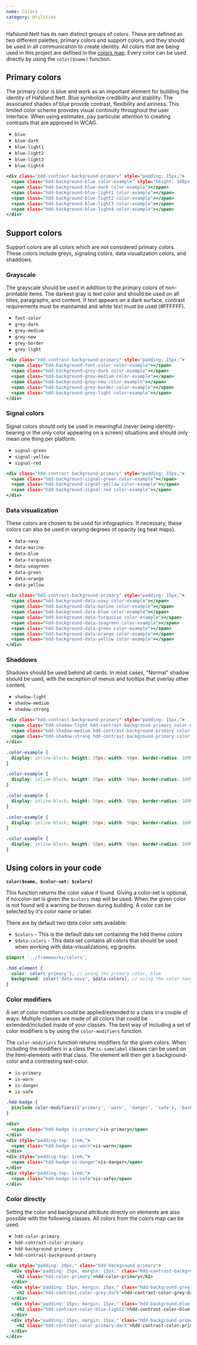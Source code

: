 ```yaml
---
name: Colors
category: Utilities
---
```


Hafslund Nett has its own distinct groups of colors. These are defined as two different palettes, primary colors and support colors, and they should be used in all communication to create identity. All colors that are being used in this project are defined in the [colors map](https://github.com/hafslundnett/hdd-style/blob/master/variables/colors.scss). Every color can be used directly by using the `color($name)` function.

## Primary colors
The primary color is blue and work as an important element for building the identity of Hafslund Nett. Blue symbolize credibility and stability. The associated shades of blue provide contrast, flexibility and airiness. This limited color scheme provides visual continuity throughout the user interface. When using estimates, pay particular attention to creating contrasts that are approved in WCAG. 

- `blue`
- `blue-dark`
- `blue-light1`
- `blue-light2`
- `blue-light3`
- `blue-light4`

```primary-colors.html
<div class="hdd-contrast-background-primary" style="padding: 15px;">
  <span class="hdd-background-blue color-example" style="height: 100px; width: 100px;"></span>
  <span class="hdd-background-blue-dark color-example"></span>
  <span class="hdd-background-blue-light1 color-example"></span>
  <span class="hdd-background-blue-light2 color-example"></span>
  <span class="hdd-background-blue-light3 color-example"></span>
  <span class="hdd-background-blue-light4 color-example"></span>
</div>
```

## Support colors
Support colors are all colors which are not considered primary colors. These colors include greys, signaling colors, data visualization colors, and shaddows.

### Grayscale
The grayscale should be used in addition to the primary colors of non-printable items. The darkest gray is text color and should be used on all titles, paragraphs, and content. If text appears on a dark surface, contrast requirements must be maintained and white text must be used (#FFFFFF).

- `font-color`
- `grey-dark`
- `grey-medium`
- `grey-new`
- `grey-border`
- `grey-light`

```grey-colors.html
<div class="hdd-contrast-background-primary" style="padding: 15px;">
  <span class="hdd-background-font-color color-example"></span>
  <span class="hdd-background-grey-dark color-example"></span>
  <span class="hdd-background-grey-medium color-example"></span>
  <span class="hdd-background-grey-new color-example"></span>
  <span class="hdd-background-grey-border color-example"></span>
  <span class="hdd-background-grey-light color-example"></span>
</div>
```

### Signal colors
Signal colors should only be used in meaningful (never being identity-bearing or the only color appearing on a screen) situations and should only mean one thing per platform.

- `signal-green`
- `signal-yellow`
- `signal-red`

```signal-colors.html
<div class="hdd-contrast-background-primary" style="padding: 15px;">
  <span class="hdd-background-signal-green color-example"></span>
  <span class="hdd-background-signal-yellow color-example"></span>
  <span class="hdd-background-signal-red color-example"></span>
</div>
```

### Data visualization
These colors are chosen to be used for infographics. If necessary, these colors can also be used in varying degrees of opacity (eg heat maps).

- `data-navy`
- `data-marine`
- `data-blue`
- `data-turquoise`
- `data-seagreen`
- `data-green`
- `data-orange`
- `data-yellow`

```data-colors.html
<div class="hdd-contrast-background-primary" style="padding: 15px;">
  <span class="hdd-background-data-navy color-example"></span>
  <span class="hdd-background-data-marine color-example"></span>
  <span class="hdd-background-data-blue color-example"></span>
  <span class="hdd-background-data-turquoise color-example"></span>
  <span class="hdd-background-data-seagreen color-example"></span>
  <span class="hdd-background-data-green color-example"></span>
  <span class="hdd-background-data-orange color-example"></span>
  <span class="hdd-background-data-yellow color-example"></span>
</div>
```

### Shaddows
Shadows should be used behind all cards. In most cases, "Normal" shadow should be used, with the exception of menus and tooltips that overlay other content.

- `shadow-light`
- `shadow-medium`
- `shadow-strong`

```shaddow-colors.html
<div class="hdd-contrast-background-primary" style="padding: 15px;">
  <span class="hdd-shadow-light hdd-contrast-background-primary color-example"></span>
  <span class="hdd-shadow-medium hdd-contrast-background-primary color-example"></span>
  <span class="hdd-shadow-strong hdd-contrast-background-primary color-example"></span>
</div>
```

```primary-colors.css  hidden
.color-example {
  display: inline-block; height: 50px; width: 50px; border-radius: 100%; margin: 10px;
}
```
```grey-colors.css  hidden
.color-example {
  display: inline-block; height: 50px; width: 50px; border-radius: 100%; margin: 10px;
}
```
```signal-colors.css  hidden
.color-example {
  display: inline-block; height: 50px; width: 50px; border-radius: 100%; margin: 10px;
}
```
```data-colors.css  hidden
.color-example {
  display: inline-block; height: 50px; width: 50px; border-radius: 100%; margin: 10px;
}
```
```shaddow-colors.css  hidden
.color-example {
  display: inline-block; height: 50px; width: 50px; border-radius: 100%; margin: 10px;
}
```


## Using colors in your code
<b>`color($name, $color-set: $colors)`</b>

This function returns the color value if found. Giving a color-set is optional, if no color-set is given the `$colors` map will be used. When the given color is not found will a warning be thrown during building. A color can be selected by it's color name or label.

There are by default two data color sets available:
- `$colors` - This is the default data set containing the hdd theme colors
- `$data-colors` - This data set contains all colors that should be used when working with data-visualizations, eg graphs.

```scss
@import '../frameworks/colors';

.hdd-element {
  color: color('primary'); // using the primary color, blue
  background: color('data-navy', $data-colors); // using the color navy from the data color set
}
```

### Color modifiers
A set of color modifiers could be applied/extended to a class in a couple of ways.
Multiple classes are made of all colors that could be extended/included inside of your classes.
The best way of including a set of color modifiers is by using the `color-modifiers` function.

The `color-modifiers` function returns modifiers for the given colors. When including the modifiers in a class the `is-somelabel` classes can be used on the html-elements with that class. The element will then get a background-color and a contrasting text-color. 

- `is-primary`
- `is-warn`
- `is-danger`
- `is-safe`

```scss
.hdd-badge {
  @include color-modifiers(('primary', 'warn', 'danger', 'safe'), 'background', 'color');
}
```

```color-modifiers.html
<div>
  <span class="hdd-badge is-primary">is-primary</span>
</div>
<div style="padding-top: 1rem;">
  <span class="hdd-badge is-warn">is-warn</span>
</div>
<div style="padding-top: 1rem;">
  <span class="hdd-badge is-danger">is-danger</span>
</div>
<div style="padding-top: 1rem;">
  <span class="hdd-badge is-safe">is-safe</span>
</div>
```

### Color directly
Setting the color and background attribute directly on elements are also possible with the following classes. All colors from the colors map can be used.
- `hdd-color-primary`
- `hdd-contrast-color-primary`
- `hdd-background-primary`
- `hdd-contrast-background-primary`

```color-directly.html
<div style="padding: 20px;" class="hdd-background-primary">
  <div style="padding: 15px; margin: 15px;" class="hdd-contrast-background-primary">
    <h2 class="hdd-color-primary">hdd-color-primary</h2>
  </div>
  <div style="padding: 15px; margin: 15px;" class="hdd-background-grey-dark">
    <h2 class="hdd-contrast-color-grey-dark">hdd-contrast-color-grey-dark</h2>
  </div>
  <div style="padding: 15px; margin: 15px;" class="hdd-background-blue-light2">
    <h2 class="hdd-contrast-color-blue-light2">hdd-contrast-color-blue-light2</h2>
  </div>
  <div style="padding: 15px; margin: 15px;" class="hdd-background-primary-dark">
    <h2 class="hdd-contrast-color-primary-dark">hdd-contrast-color-primary-dark</h2>
  </div>
</div>
```
